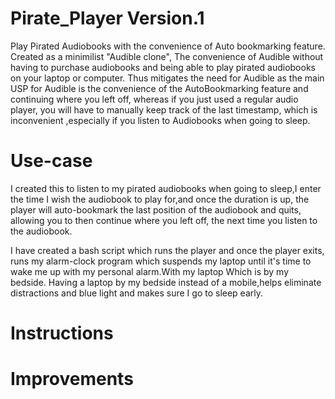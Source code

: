 # Pirate_Player Version.1
Play Pirated Audiobooks with the convenience of Auto bookmarking feature. Created as a minimilist "Audible clone", The convenience of Audible without having to purchase audiobooks and being able to play pirated audiobooks on your laptop or computer. Thus mitigates the need for Audible as the main USP for Audible is the convenience of the AutoBookmarking feature and continuing where you left off, whereas if you just used a regular audio player, you will have to manually keep track of the last timestamp, which is inconvenient ,especially if you listen to Audiobooks when going to sleep.

# Use-case
I created this to listen to my pirated audiobooks when going to sleep,I enter the time I wish the audiobook to play for,and once the duration is up, the player will auto-bookmark the last position of the audiobook and quits, allowing you to then continue where you left off, the next time you listen to the audiobook.

I have created a bash script which runs the player and once the player exits, runs my alarm-clock program which suspends my laptop until it's time to wake me up with my personal alarm.With my laptop Which is by my bedside. Having a laptop by my bedside instead of a mobile,helps eliminate distractions and blue light and makes sure I go to sleep early.

# Instructions

# Improvements
